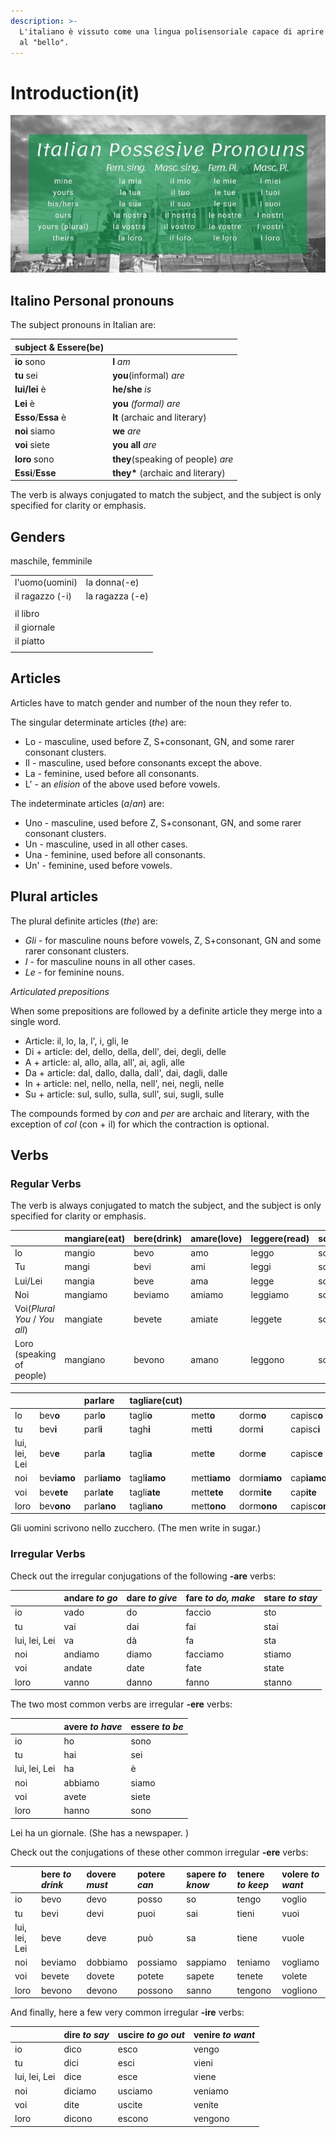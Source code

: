 ```yaml
---
description: >-
  L'italiano è vissuto come una lingua polisensoriale capace di aprire le porte
  al "bello".
---
```


# Introduction\(it\)

![](../.gitbook/assets/image%20%285%29.png)

## Italino Personal pronouns

The subject pronouns in Italian are:

| subject & Essere\(be\) |  |
| :--- | :--- |
| **io** sono | **I** _am_ |
| **tu** sei | **you**\(informal\) _are_ |
| **lui/lei** è | **he/she** _is_ |
| **Lei** è | **you** _\(formal\) are_ |
| **Esso**/**Essa** è | **It** \(archaic and literary\) |
| **noi** siamo | **we** _are_ |
| **voi** siete | **you all** _are_ |
| **loro** sono | **they**\(speaking of people\) _are_ |
| **Essi**/**Esse** | **they\*** \(archaic and literary\) |

The verb is always conjugated to match the subject, and the subject is only specified for clarity or emphasis.

## Genders

maschile, femminile

|  |  |
| :--- | :--- |
| l'uomo\(uomini\) | la donna\(-e\) |
| il ragazzo \(-i\) | la ragazza \(-e\) |
|  |  |
| il libro |  |
| il giornale |  |
| il piatto |  |
|  |  |

## Articles

Articles have to match gender and number of the noun they refer to.

The singular determinate articles \(_the_\) are:

* Lo - masculine, used before Z, S+consonant, GN, and some rarer consonant clusters.
* Il - masculine, used before consonants except the above.
* La - feminine, used before all consonants.
* L' - an _elision_ of the above used before vowels.

The indeterminate articles \(_a_/_an_\) are:

* Uno - masculine, used before Z, S+consonant, GN, and some rarer consonant clusters.
* Un - masculine, used in all other cases.
* Una - feminine, used before all consonants.
* Un' - feminine, used before vowels.

## Plural articles

The plural definite articles \(_the_\) are:

* _Gli_ - for masculine nouns before vowels, Z, S+consonant, GN and some rarer consonant clusters.
* _I_ - for masculine nouns in all other cases.
* _Le_ - for feminine nouns.

_Articulated prepositions_

When some prepositions are followed by a definite article they merge into a single word.

* Article: il, lo, la, l', i, gli, le
* Di + article: del, dello, della, dell', dei, degli, delle
* A + article: al, allo, alla, all', ai, agli, alle
* Da + article: dal, dallo, dalla, dall', dai, dagli, dalle
* In + article: nel, nello, nella, nell', nei, negli, nelle
* Su + article: sul, sullo, sulla, sull', sui, sugli, sulle

The compounds formed by _con_ and _per_ are archaic and literary, with the exception of _col_ \(con + il\) for which the contraction is optional.

## Verbs

### Regular Verbs

The verb is always conjugated to match the subject, and the subject is only specified for clarity or emphasis.

|  | mangiare\(eat\) | bere\(drink\) | amare\(love\) | leggere\(read\) | scrivere\(write\) |
| :--- | :--- | :--- | :--- | :--- | :--- |
| Io | mangio | bevo | amo | leggo | scrivo |
| Tu | mangi | bevi | ami | leggi | scrivi |
| Lui/Lei | mangia | beve | ama | legge | scrive |
| Noi | mangiamo | beviamo | amiamo | leggiamo | scrivamo |
| Voi\(_Plural You_ / _You all_\) | mangiate | bevete | amiate | leggete | scrivete |
| Loro \(speaking of people\) | mangiano | bevono | amano | leggono | scrivono |

|  |  | parlare | tagliare\(cut\) |  |  |  |
| :--- | :--- | :--- | :--- | :--- | :--- | :--- |
| lo | bev**o** | parl**o** | tagli**o** | mett**o** | dorm**o** | capisc**o** |
| tu | bev**i** | parl**i** | tagh**i** | mett**i** | dorm**i** | capisc**i** |
| lui, lei, Lei | bev**e** | parl**a** | tagli**a** | mett**e** | dorm**e** | capisc**e** |
| noi | bev**iamo** | parl**iamo** | tagl**iamo** | mett**iamo** | dorm**iamo** | cap**iamo** |
| voi | bev**ete** | parl**ate** | tagli**ate** | mett**ete** | dorm**ite** | cap**ite** |
| loro | bev**ono** | parl**ano** | tagli**ano** | mett**ono** | dorm**ono** | capisc**ono** |

Gli uomini scrivono nello zucchero. \(The men write in sugar.\)

### Irregular Verbs

Check out the irregular conjugations of the following **-are** verbs:

|  | andare _to go_ | dare _to give_ | fare _to do, make_ | stare _to stay_ |
| :--- | :--- | :--- | :--- | :--- |
| io | vado | do | faccio | sto |
| tu | vai | dai | fai | stai |
| lui, lei, Lei | va | dà | fa | sta |
| noi | andiamo | diamo | facciamo | stiamo |
| voi | andate | date | fate | state |
| loro | vanno | danno | fanno | stanno |

The two most common verbs are irregular **-ere** verbs:

|  | avere _to have_ | essere _to be_ |
| :--- | :--- | :--- |
| io | ho | sono |
| tu | hai | sei |
| lui, lei, Lei | ha | è |
| noi | abbiamo | siamo |
| voi | avete | siete |
| loro | hanno | sono |

Lei ha un giornale. \(She has a newspaper. \)

Check out the conjugations of these other common irregular **-ere** verbs:

|  | bere _to drink_ | dovere _must_ | potere _can_ | sapere _to know_ | tenere _to keep_ | volere _to want_ |
| :--- | :--- | :--- | :--- | :--- | :--- | :--- |
| io | bevo | devo | posso | so | tengo | voglio |
| tu | bevi | devi | puoi | sai | tieni | vuoi |
| lui, lei, Lei | beve | deve | può | sa | tiene | vuole |
| noi | beviamo | dobbiamo | possiamo | sappiamo | teniamo | vogliamo |
| voi | bevete | dovete | potete | sapete | tenete | volete |
| loro | bevono | devono | possono | sanno | tengono | vogliono |

And finally, here a few very common irregular **-ire** verbs:

|  | dire _to say_ | uscire _to go out_ | venire _to want_ |
| :--- | :--- | :--- | :--- |
| io | dico | esco | vengo |
| tu | dici | esci | vieni |
| lui, lei, Lei | dice | esce | viene |
| noi | diciamo | usciamo | veniamo |
| voi | dite | uscite | venite |
| loro | dicono | escono | vengono |

